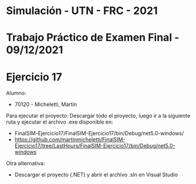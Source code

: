 # Simulación - UTN - FRC - 2021
# Trabajo Práctico de Examen Final - 09/12/2021
# Ejercicio 17

Alumno: 
- 70120 -  Micheletti, Martín

Para ejecutar el proyecto: Descargar todo el proyecto, luego ir a la siguiente ruta y ejecutar el archivo .exe disponible en: 
- FinalSIM-Ejercicio17/FinalSIM-Ejercicio17/bin/Debug/net5.0-windows/
- https://github.com/martinmicheletti/FinalSIM-Ejercicio17/tree/LastHours/FinalSIM-Ejercicio17/bin/Debug/net5.0-windows

Otra alternativa:
- Descargar el proyecto (.NET) y abrir el archivo .sln en Visual Studio
